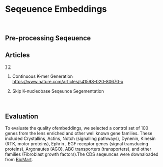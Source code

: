 # Seqeuence Embeddings    


<br>

## Pre-processing Seqeuence

## Articles
[1](https://www.nature.com/articles/s41598-020-80670-x)
[2](https://www.researchgate.net/publication/342664308_Using_deep_neural_networks_and_biological_subwords_to_detect_protein_S-sulfenylation_sites)

1. Continuous K-mer Generation  
https://www.nature.com/articles/s41598-020-80670-x


2. Skip K-nucleobase Seqeunce Segementation 

<br>

## Evaluation
To evaluate the quality ofembeddings, we selected a control set of 100 genes from the lens enriched and other well known gene families. These included Crystallins, Actins, Notch (signalling pathways), Dynenin, Kinesin (RTK, motor proteins), Ephrin , EGF receptor genes (signal transducing proteins), Argonautes (AGO), ABC transporters (transporters), and other families (Fibroblast growth factors).The CDS seqeunces were downaloaded from [BioMart](http://www.ensembl.org/biomart/martview/).





